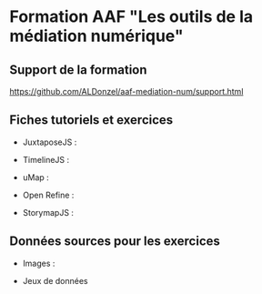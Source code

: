 # Formation AAF "Les outils de la médiation numérique"

## Support de la formation

https://github.com/ALDonzel/aaf-mediation-num/support.html

## Fiches tutoriels et exercices
    
- JuxtaposeJS : 

- TimelineJS : 

- uMap :

- Open Refine :

- StorymapJS :
    
## Données sources pour les exercices

- Images :

- Jeux de données

